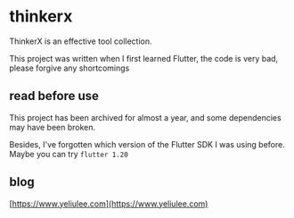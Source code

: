 # thinkerx

ThinkerX is an effective tool collection.

This project was written when I first learned Flutter, the code is very bad, please forgive any shortcomings


## read before use

This project has been archived for almost a year, and some dependencies may have been broken.

Besides, I've forgotten which version of the Flutter SDK I was using before.
Maybe you can try `flutter 1.20`


## blog

[https://www.yeliulee.com](https://www.yeliulee.com)